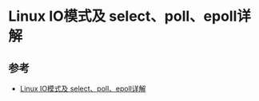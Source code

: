 # Linux IO模式及 select、poll、epoll详解

## 参考

- [Linux IO模式及 select、poll、epoll详解](https://segmentfault.com/a/1190000003063859)
